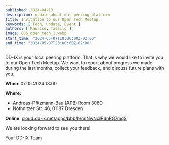 ```yaml
---
published: 2024-04-13
description: update about our peering platform
title: Invitation to our Open Tech Meetup
keywords: [ Tech, Update, Event ]
authors: [ Maurice, Tassilo ]
image: 006_open_tech_1.webp
start_time: "2024-05-07T18:00:00Z-02:00"
end_time: "2024-05-07T23:00:00Z-02:00"
---
```



DD-IX is your local peering platform. That is why we would like to invite you to our Open Tech Meetup. We want to report about progress we made during the last months, collect your feedback, and discuss future plans with you.

**When**: 07.05.2024 18:00

**Where:**

  - Andreas-Pfitzmann-Bau (APB) Room 3080 
  - Nöthnitzer Str. 46, 01187 Dresden

**Online**: [cloud.dd-ix.net/apps/bbb/b/nnNwNciP4nRG7mqS](https://cloud.dd-ix.net/apps/bbb/b/nnNwNciP4nRG7mqS)

We are looking forward to see you there!

Your DD-IX Team
